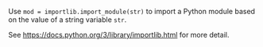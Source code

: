 Use `mod = importlib.import_module(str)` to import a Python module based on the value of a string variable `str`.

See https://docs.python.org/3/library/importlib.html for more detail.
